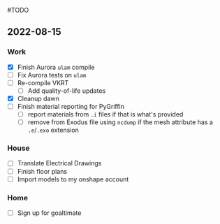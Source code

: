 #TODO

## 2022-08-15

### Work
  - [x] Finish Aurora `ulam`  compile
  - [ ] Fix Aurora tests on `ulam`
  - [ ] Re-compile VKRT
	  - [ ] Add quality-of-life updates
  - [x] Cleanup dawn
  - [ ] Finish material reporting for PyGriffin
	  - [ ] report materials from `.i` files if that is what's provided
	  - [ ] remove from Exodus file using `ncdump` if the mesh attribute has a `.e`/`.exo` extension

### House
  - [ ] Translate Electrical Drawings
  - [ ] Finish floor plans
  - [ ] Import models to my onshape account

### Home
  - [ ] Sign up for goaltimate